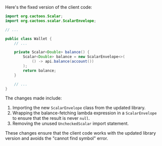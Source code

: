 Here's the fixed version of the client code:

```java
import org.cactoos.Scalar;
import org.cactoos.scalar.ScalarEnvelope;

// ...

public class Wallet {
    // ...

    private Scalar<Double> balance() {
        Scalar<Double> balance = new ScalarEnvelope<>(
            () -> api.balance(account())
        );
        return balance;
    }

    // ...
}
```

The changes made include:

1. Importing the new `ScalarEnvelope` class from the updated library.
2. Wrapping the balance-fetching lambda expression in a `ScalarEnvelope` to ensure that the result is never `null`.
3. Removing the unused `UncheckedScalar` import statement.

These changes ensure that the client code works with the updated library version and avoids the "cannot find symbol" error.